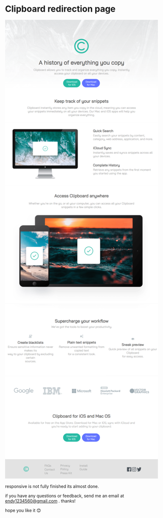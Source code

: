 # Clipboard redirection page

![alt text](image.png)
![alt text](image-1.png)
![alt text](image-2.png)
![alt text](image-3.png)
![alt text](image-4.png)

responsive is not fully finished its almost done.

if you have any questions or feedback, send me an email at endy1234560@gmail.com . thanks!

hope you like it 😊